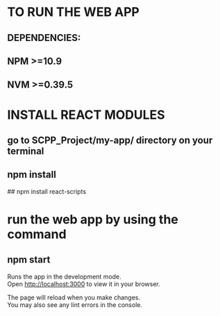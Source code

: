 # TO RUN THE WEB APP
## DEPENDENCIES:
## NPM >=10.9
## NVM >=0.39.5

# INSTALL REACT MODULES 
## go to SCPP_Project/my-app/  directory on your terminal
## npm install
## npm install react-scripts

# run the web app by using the command
## npm start

Runs the app in the development mode.\
Open [http://localhost:3000](http://localhost:3000) to view it in your browser.

The page will reload when you make changes.\
You may also see any lint errors in the console.
